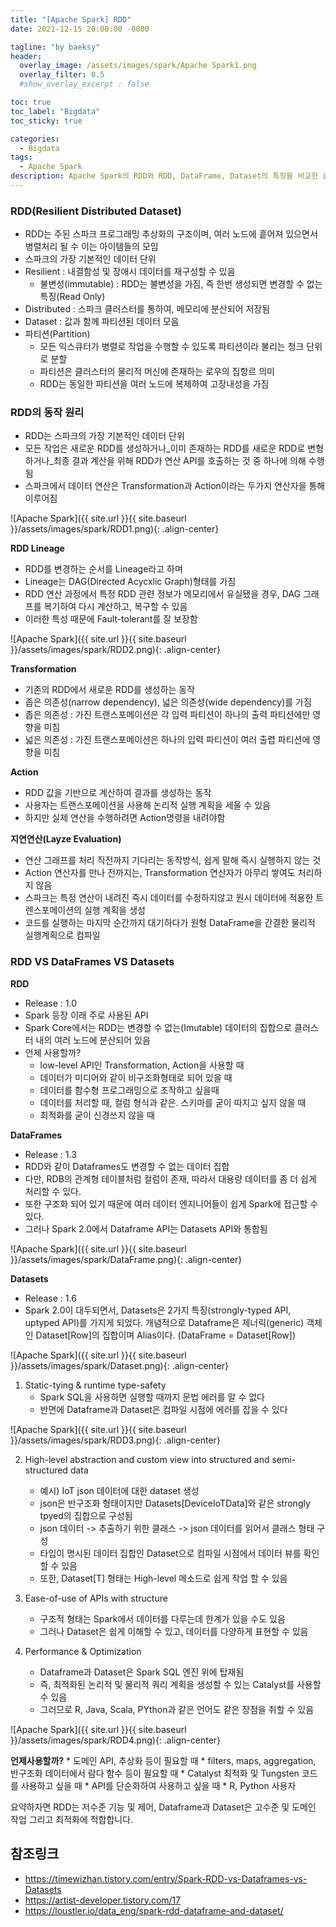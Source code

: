 ```yaml
---
title: "[Apache Spark] RDD"
date: 2021-12-15 20:00:00 -0000

tagline: "by baeksy"
header:
  overlay_image: /assets/images/spark/Apache Spark1.png
  overlay_filter: 0.5
  #show_overlay_excerpt : false

toc: true
toc_label: "Bigdata"
toc_sticky: true

categories: 
  - Bigdata
tags: 
  - Apache Spark
description: Apache Spark의 RDD와 RDD, DataFrame, Dataset의 특징을 비교한 글입니다.
---
```


### RDD(Resilient Distributed Dataset)

* RDD는 주된 스파크 프로그래밍 추상화의 구조이며, 여러 노드에 흩어져 있으면서 병렬처리 될 수 이는 아이템들의 모임
* 스파크의 가장 기본적인 데이터 단위
* Resilient : 내결함성 및 장애시 데이터를 재구성할 수 있음
	* 불변성(immutable) : RDD는 불변성을 가짐, 즉 한번 생성되면 변경할 수 없는 특징(Read Only)
* Distributed : 스파크 클러스터를 통하여, 메모리에 분산되어 저장됨
* Dataset : 값과 함께 파티션된 데이터 모음
* 파티션(Partition)
	* 모든 익스큐터가 병렬로 작업을 수행할 수 있도록 파티션이라 불리는 청크 단위로 분할
	* 파티션은 클러스터의 물리적 머신에 존재하는 로우의 집항르 의미
	* RDD는 동일한 파티션을 여러 노드에 복제하여 고장내성을 가짐

### RDD의 동작 원리
* RDD는 스파크의 가장 기본적인 데이터 단위
* 모든 작업은 새로운 RDD를 생성하거나_이미 존재하는 RDD를 새로운 RDD로 변형하거나_최종 결과 계산을 위해 RDD가 연산 API를 호출하는 것 중 하나에 의해 수행됨
* 스파크에서 데이터 연산은 Transformation과 Action이라는 두가지 연산자을 통해 이루어짐

![Apache Spark]({{ site.url }}{{ site.baseurl }}/assets/images/spark/RDD1.png){: .align-center}

**RDD Lineage**
* RDD를 변경하는 순서를 Lineage라고 하며
* Lineage는 DAG(Directed Acycxlic Graph)형태를 가짐
* RDD 연산 과정에서 특정 RDD 관련 정보가 메모리에서 유실됐을 경우, DAG 그래프를 복기하여 다시 계산하고, 복구할 수 있음
* 이러한 특성 때문에 Fault-tolerant를 잘 보장함

![Apache Spark]({{ site.url }}{{ site.baseurl }}/assets/images/spark/RDD2.png){: .align-center}

**Transformation**
* 기존의 RDD에서 새로운 RDD를 생성하는 동작
* 좁은 의존성(narrow dependency), 넓은 의존성(wide dependency)를 가짐
* 좁은 의존성 : 가진 트랜스포메이션은 각 입력 파티션이 하나의 출력 파티션에만 영향을 미침
* 넓은 의존성 : 가진 트랜스포메이션은 하나의 입력 파티션이 여러 출렵 파티션에 영향을 미침
		
**Action**
* RDD 값을 기반으로 계산하여 결과를 생성하는 동작
* 사용자는 트랜스포메이션을 사용해 논리적 실행 계획을 세울 수 있음
* 하지만 실제 연산을 수행하려면 Action명령을 내려야함

**지연연산(Layze Evaluation)**
* 연산 그래프를 처리 직전까지 기다리는 동작방식, 쉽게 말해 즉시 실행하지 않는 것
* Action 연산자를 만나 전까지는, Transformation 연산자가 아무리 쌓여도 처리하지 않음
* 스파크는 특정 연산이 내려진 즉시 데이터를 수정하지않고 원시 데이터에 적용한 트렌스포메이션의 실행 계획을 생성
* 코드를 실행하는 마지막 순간까지 대기하다가 원형 DataFrame을 간결한 물리적 실행계획으로 컴파일

### RDD VS DataFrames VS Datasets

**RDD**
* Release : 1.0
* Spark 등장 이래 주로 사용된 API
* Spark  Core에서는 RDD는 변경할 수 없는(Imutable) 데이터의 집합으로  클러스터 내의 여러 노드에 분산되어 있음
* 언제 사용할까?
	* low-level API인 Transformation, Action을 사용할 때
	* 데이터가 미디어와 같이 비구조화형태로 되어 있을 때
	* 데이터를 함수형 프로그래밍으로 조작하고 싶을때
	* 데이터를 처리할 때, 컬럼 형식과 같은. 스키마를 굳이 따지고 싶지 않을 때
	* 최적화를 굳이 신경쓰지 않을 때
	
**DataFrames**
* Release : 1.3
* RDD와 같이 Dataframes도 변경할 수 없는 데이터 집합
* 다만, RDB의 관계형 테이블처럼 컬럼이 존재, 따라서 대용량 데이터를 좀 더 쉽게 처리할 수 있다.
* 또한 구조화 되어 있기 때문에 여러 데이터 엔지니어들이 쉽게 Spark에 접근할 수 있다.
* 그러나 Spark 2.0에서 Dataframe API는 Datasets API와 통합됨

![Apache Spark]({{ site.url }}{{ site.baseurl }}/assets/images/spark/DataFrame.png){: .align-center}

**Datasets**
* Release : 1.6
* Spark 2.0이 대두되면서, Datasets은 2가지 특징(strongly-typed API, uptyped API)를 가지게 되었다. 개념적으로 Dataframe은 제너릭(generic) 객체인 Dataset[Row]의 집합이며 Alias이다. (DataFrame = Dataset[Row])

![Apache Spark]({{ site.url }}{{ site.baseurl }}/assets/images/spark/Dataset.png){: .align-center}

1. Static-tying & runtime type-safety
   * Spark SQL을 사용하면 실행할 때까지 문법 에러를 알 수 없다
   * 반면에 Dataframe과 Dataset은 컴파일 시점에 에러를 잡을 수 있다

![Apache Spark]({{ site.url }}{{ site.baseurl }}/assets/images/spark/RDD3.png){: .align-center}

2. High-level abstraction and custom view into structured and semi-structured data
   * 예시) IoT json 데이터에 대한 dataset 생성
   	* json은 반구조화 형태이지만 Datasets[DeviceIoTData]와 같은 strongly tpyed의 집합으로 구성됨
   	* json 데이터 -> 추출하기 위한 클래스 -> json 데이터를 읽어서 클래스 형태 구성
   * 타입이 명시된 데이터 집합인 Dataset으로 컴파일 시점에서 데이터 뷰를 확인할 수 있음
   * 또한, Dataset[T] 형태는 High-level 메소드로 쉽게 작업 할 수 있음

3. Ease-of-use of APIs with structure
   * 구조적 형태는 Spark에서 데이터를 다루는데 한계가 있을 수도 있음
   * 그러나 Dataset은 쉽게 이해할 수 있고, 데이터를 다양하게 표현할 수 있음
  
4. Performance & Optimization
   * Dataframe과 Dataset은 Spark SQL 엔진 위에 탑재됨
   * 즉, 최적화된 논리적 및 물리적 쿼리 계획을 생성할 수 있는 Catalyst를 사용할 수 있음
   * 그러므로 R, Java, Scala, PYthon과 같은 언어도 같은 장점을 취할 수 있음

![Apache Spark]({{ site.url }}{{ site.baseurl }}/assets/images/spark/RDD4.png){: .align-center}

**언제사용할까?**
	* 도메인 API, 추상화 등이 필요할 때
	* filters, maps, aggregation, 반구조화 데이터에서 람다 함수 등이 필요할 때
	* Catalyst 최적화 및 Tungsten 코드를 사용하고 싶을 때
	* API를 단순화하여 사용하고 싶을 때
	* R, Python 사용자

요약하자면 RDD는 저수준 기능 및 제어, Dataframe과 Dataset은 고수준 및 도메인 작업 그리고 최적화에 적합합니다.

## 참조링크
* https://timewizhan.tistory.com/entry/Spark-RDD-vs-Dataframes-vs-Datasets
* https://artist-developer.tistory.com/17
* https://loustler.io/data_eng/spark-rdd-dataframe-and-dataset/
